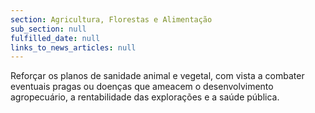 ```yaml
---
section: Agricultura, Florestas e Alimentação
sub_section: null
fulfilled_date: null
links_to_news_articles: null
---
```


Reforçar os planos de sanidade animal e vegetal, com vista a combater eventuais pragas ou doenças que ameacem o desenvolvimento agropecuário, a rentabilidade das explorações e a saúde pública.